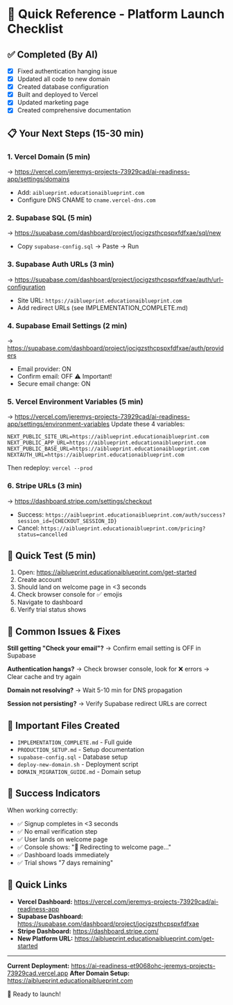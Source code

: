 # 🚀 Quick Reference - Platform Launch Checklist

## ✅ Completed (By AI)
- [x] Fixed authentication hanging issue
- [x] Updated all code to new domain
- [x] Created database configuration
- [x] Built and deployed to Vercel
- [x] Updated marketing page
- [x] Created comprehensive documentation

## 📋 Your Next Steps (15-30 min)

### 1. Vercel Domain (5 min)
→ https://vercel.com/jeremys-projects-73929cad/ai-readiness-app/settings/domains
- Add: `aiblueprint.educationaiblueprint.com`
- Configure DNS CNAME to `cname.vercel-dns.com`

### 2. Supabase SQL (5 min)
→ https://supabase.com/dashboard/project/jocigzsthcpspxfdfxae/sql/new
- Copy `supabase-config.sql` → Paste → Run

### 3. Supabase Auth URLs (3 min)
→ https://supabase.com/dashboard/project/jocigzsthcpspxfdfxae/auth/url-configuration
- Site URL: `https://aiblueprint.educationaiblueprint.com`
- Add redirect URLs (see IMPLEMENTATION_COMPLETE.md)

### 4. Supabase Email Settings (2 min)
→ https://supabase.com/dashboard/project/jocigzsthcpspxfdfxae/auth/providers
- Email provider: ON
- Confirm email: OFF ⚠️ Important!
- Secure email change: ON

### 5. Vercel Environment Variables (5 min)
→ https://vercel.com/jeremys-projects-73929cad/ai-readiness-app/settings/environment-variables
Update these 4 variables:
```
NEXT_PUBLIC_SITE_URL=https://aiblueprint.educationaiblueprint.com
NEXT_PUBLIC_APP_URL=https://aiblueprint.educationaiblueprint.com
NEXT_PUBLIC_BASE_URL=https://aiblueprint.educationaiblueprint.com
NEXTAUTH_URL=https://aiblueprint.educationaiblueprint.com
```
Then redeploy: `vercel --prod`

### 6. Stripe URLs (3 min)
→ https://dashboard.stripe.com/settings/checkout
- Success: `https://aiblueprint.educationaiblueprint.com/auth/success?session_id={CHECKOUT_SESSION_ID}`
- Cancel: `https://aiblueprint.educationaiblueprint.com/pricing?status=cancelled`

## 🧪 Quick Test (5 min)

1. Open: https://aiblueprint.educationaiblueprint.com/get-started
2. Create account
3. Should land on welcome page in <3 seconds
4. Check browser console for ✅ emojis
5. Navigate to dashboard
6. Verify trial status shows

## 🚨 Common Issues & Fixes

**Still getting "Check your email"?**
→ Confirm email setting is OFF in Supabase

**Authentication hangs?**
→ Check browser console, look for ❌ errors
→ Clear cache and try again

**Domain not resolving?**
→ Wait 5-10 min for DNS propagation

**Session not persisting?**
→ Verify Supabase redirect URLs are correct

## 📁 Important Files Created

- `IMPLEMENTATION_COMPLETE.md` - Full guide
- `PRODUCTION_SETUP.md` - Setup documentation  
- `supabase-config.sql` - Database setup
- `deploy-new-domain.sh` - Deployment script
- `DOMAIN_MIGRATION_GUIDE.md` - Domain setup

## 🎯 Success Indicators

When working correctly:
- ✅ Signup completes in <3 seconds
- ✅ No email verification step
- ✅ User lands on welcome page
- ✅ Console shows: "🎉 Redirecting to welcome page..."
- ✅ Dashboard loads immediately
- ✅ Trial shows "7 days remaining"

## 🔗 Quick Links

- **Vercel Dashboard:** https://vercel.com/jeremys-projects-73929cad/ai-readiness-app
- **Supabase Dashboard:** https://supabase.com/dashboard/project/jocigzsthcpspxfdfxae
- **Stripe Dashboard:** https://dashboard.stripe.com/
- **New Platform URL:** https://aiblueprint.educationaiblueprint.com/get-started

---

**Current Deployment:** https://ai-readiness-et9068ohc-jeremys-projects-73929cad.vercel.app
**After Domain Setup:** https://aiblueprint.educationaiblueprint.com

🚀 Ready to launch!